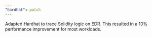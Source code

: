 ```yaml
---
"hardhat": patch
---
```


Adapted Hardhat to trace Solidity logic on EDR. This resulted in a 10% performance improvement for most workloads.
